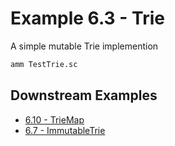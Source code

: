 # Example 6.3 - Trie
A simple mutable Trie implemention

```bash
amm TestTrie.sc
```
## Downstream Examples

- [6.10 - TrieMap](https://github.com/handsonscala/handsonscala/tree/v1/examples/6.10%20-%20TrieMap)
- [6.7 - ImmutableTrie](https://github.com/handsonscala/handsonscala/tree/v1/examples/6.7%20-%20ImmutableTrie)